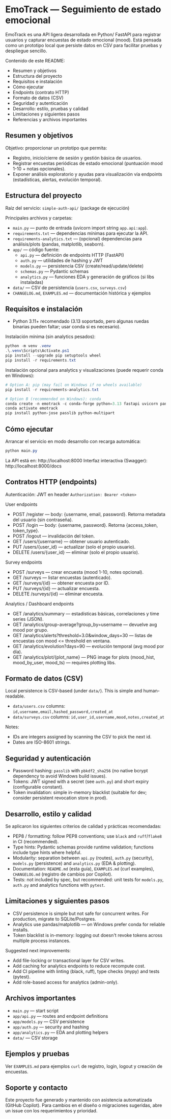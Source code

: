 <!-- README for EmoTrack -->
# EmoTrack — Seguimiento de estado emocional

EmoTrack es una API ligera desarrollada en Python/ FastAPI para registrar usuarios y capturar encuestas de estado emocional (mood). Está pensada como un prototipo local que persiste datos en CSV para facilitar pruebas y despliegue sencillo.

Contenido de este README:
- Resumen y objetivos
- Estructura del proyecto
- Requisitos e instalación
- Cómo ejecutar
- Endpoints (contrato HTTP)
- Formato de datos (CSV)
- Seguridad y autenticación
- Desarrollo: estilo, pruebas y calidad
- Limitaciones y siguientes pasos
- Referencias y archivos importantes

Resumen y objetivos
-------------------
Objetivo: proporcionar un prototipo que permita:
- Registro, inicio/cierre de sesión y gestión básica de usuarios.
- Registrar encuestas periódicas de estado emocional (puntuación mood 1-10 + notas opcionales).
- Exponer análisis exploratorio y ayudas para visualización vía endpoints (estadísticas, alertas, evolución temporal).

Estructura del proyecto
----------------------
Raíz del servicio: `simple-auth-api/` (package de ejecución)

Principales archivos y carpetas:
- `main.py` — punto de entrada (uvicorn import string `app.api:app`).
- `requirements.txt` — dependencias mínimas para ejecutar la API.
- `requirements-analytics.txt` — (opcional) dependencias para análisis/plots (pandas, matplotlib, seaborn).
- `app/` — código fuente:
	- `api.py` — definición de endpoints HTTP (FastAPI)
	- `auth.py` — utilidades de hashing y JWT
	- `models.py` — persistencia CSV (create/read/update/delete)
	- `schemas.py` — Pydantic schemas
	- `analytics.py` — funciones EDA y generación de gráficos (si libs instaladas)
- `data/` — CSV de persistencia (`users.csv`, `surveys.csv`)
- `CHANGELOG.md`, `EXAMPLES.md` — documentación histórica y ejemplos

Requisitos e instalación
-----------------------
- Python 3.11+ recomendado (3.13 soportado, pero algunas ruedas binarias pueden faltar; usar conda si es necesario).

Instalación mínima (sin analytics pesados):

```powershell
python -m venv .venv
.\.venv\Scripts\Activate.ps1
pip install --upgrade pip setuptools wheel
pip install -r requirements.txt
```

Instalación opcional para analytics y visualizaciones (puede requerir conda en Windows):

```powershell
# Option A: pip (may fail on Windows if no wheels available)
pip install -r requirements-analytics.txt

# Option B (recommended on Windows): conda
conda create -n emotrack -c conda-forge python=3.13 fastapi uvicorn pandas matplotlib seaborn
conda activate emotrack
pip install python-jose passlib python-multipart
```

Cómo ejecutar
-------------
Arrancar el servicio en modo desarrollo con recarga automática:

```powershell
python main.py
```

La API está en: http://localhost:8000
Interfaz interactiva (Swagger): http://localhost:8000/docs

Contratos HTTP (endpoints)
-------------------------
Autenticación: JWT en header `Authorization: Bearer <token>`

User endpoints
- POST /register — body: {username, email, password}. Retorna metadata del usuario (sin contraseña).
- POST /login — body: {username, password}. Retorna {access_token, token_type}.
- POST /logout — invalidación del token.
- GET /users/{username} — obtener usuario autenticado.
- PUT /users/{user_id} — actualizar (solo el propio usuario).
- DELETE /users/{user_id} — eliminar (solo el propio usuario).

Survey endpoints
- POST /surveys — crear encuesta (mood 1-10, notes opcional).
- GET /surveys — listar encuestas (autenticado).
- GET /surveys/{id} — obtener encuesta por ID.
- PUT /surveys/{id} — actualizar encuesta.
- DELETE /surveys/{id} — eliminar encuesta.

Analytics / Dashboard endpoints
- GET /analytics/summary — estadísticas básicas, correlaciones y time series (JSON).
- GET /analytics/group-average?group_by=username — devuelve avg mood por grupo.
- GET /analytics/alerts?threshold=3.0&window_days=30 — listas de encuestas con mood <= threshold en ventana.
- GET /analytics/evolution?days=90 — evolución temporal (avg mood por día).
- GET /analytics/plot/{plot_name} — PNG image for plots (mood_hist, mood_by_user, mood_ts) — requires plotting libs.

Formato de datos (CSV)
---------------------
Local persistence is CSV-based (under `data/`). This is simple and human-readable.

- `data/users.csv` columns: `id,username,email,hashed_password,created_at`
- `data/surveys.csv` columns: `id,user_id,username,mood,notes,created_at`

Notes:
- IDs are integers assigned by scanning the CSV to pick the next id.
- Dates are ISO-8601 strings.

Seguridad y autenticación
-------------------------
- Password hashing: `passlib` with `pbkdf2_sha256` (no native bcrypt dependency to avoid Windows build issues).
- Tokens: JWT signed with a secret (see `auth.py`) and short expiry (configurable constant).
- Token invalidation: simple in-memory blacklist (suitable for dev; consider persistent revocation store in prod).

Desarrollo, estilo y calidad
---------------------------
Se aplicaron los siguientes criterios de calidad y prácticas recomendadas:

- PEP8 / formatting: follow PEP8 conventions; use `black` and `ruff`/`flake8` in CI (recommended).
- Type hints: Pydantic schemas provide runtime validation; functions include type hints where helpful.
- Modularity: separation between `api.py` (routes), `auth.py` (security), `models.py` (persistence) and `analytics.py` (EDA & plotting).
- Documentation: `README.md` (esta guía), `EXAMPLES.md` (curl examples), `CHANGELOG.md` (registro de cambios por Copilot).
- Tests: not included by spec, but recommended: unit tests for `models.py`, `auth.py` and analytics functions with `pytest`.

Limitaciones y siguientes pasos
------------------------------
- CSV persistence is simple but not safe for concurrent writes. For production, migrate to SQLite/Postgres.
- Analytics use pandas/matplotlib — on Windows prefer conda for reliable installs.
- Token blacklist is in-memory: logging out doesn't revoke tokens across multiple process instances.

Suggested next improvements:
- Add file-locking or transactional layer for CSV writes.
- Add caching for analytics endpoints to reduce recompute cost.
- Add CI pipeline with linting (black, ruff), type checks (mypy) and tests (pytest).
- Add role-based access for analytics (admin-only).

Archivos importantes
--------------------
- `main.py` — start script
- `app/api.py` — routes and endpoint definitions
- `app/models.py` — CSV persistence
- `app/auth.py` — security and hashing
- `app/analytics.py` — EDA and plotting helpers
- `data/` — CSV storage

Ejemplos y pruebas
------------------
Ver `EXAMPLES.md` para ejemplos `curl` de registro, login, logout y creación de encuestas.

Soporte y contacto
-------------------
Este proyecto fue generado y mantenido con asistencia automatizada (GitHub Copilot). Para cambios en el diseño o migraciones sugeridas, abre un issue con los requerimientos y prioridad.